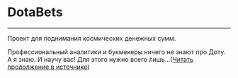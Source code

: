 # DotaBets
___
Проект для поднимания космических денежных сумм.

Профессиональный аналитики и букмекеры ничего не знают про Доту. А я знаю. И научу вас!
Для этого нужно всего лишь...([Читать продолжение в источнике](https://www.youtube.com/watch?v=dQw4w9WgXcQ&ab_channel=RickAstley))
